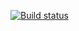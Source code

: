 [![Build status](https://ci.appveyor.com/api/projects/status/299s3oh8bucfcrxx?svg=true)](https://ci.appveyor.com/project/dipribytkova/page-object)
